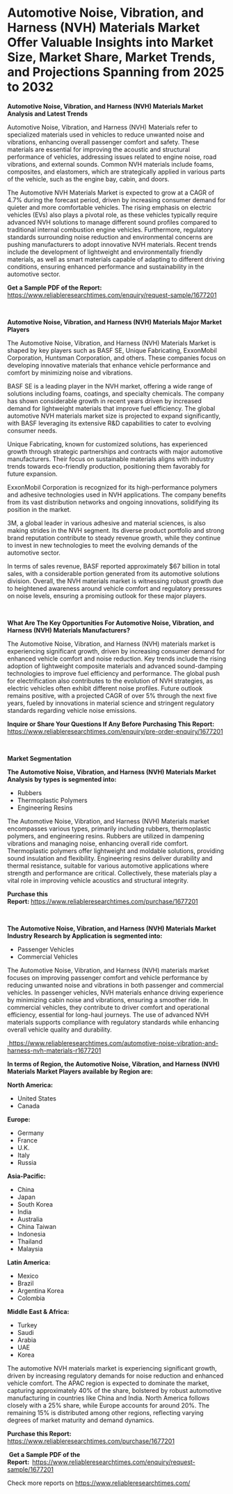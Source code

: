 <p><h1>Automotive Noise, Vibration, and Harness (NVH) Materials Market Offer Valuable Insights into Market Size, Market Share, Market Trends, and Projections Spanning from 2025 to 2032</h1></p><p><strong>Automotive Noise, Vibration, and Harness (NVH) Materials Market Analysis and Latest Trends</strong></p>
<p><p>Automotive Noise, Vibration, and Harness (NVH) Materials refer to specialized materials used in vehicles to reduce unwanted noise and vibrations, enhancing overall passenger comfort and safety. These materials are essential for improving the acoustic and structural performance of vehicles, addressing issues related to engine noise, road vibrations, and external sounds. Common NVH materials include foams, composites, and elastomers, which are strategically applied in various parts of the vehicle, such as the engine bay, cabin, and doors.</p><p>The Automotive NVH Materials Market is expected to grow at a CAGR of 4.7% during the forecast period, driven by increasing consumer demand for quieter and more comfortable vehicles. The rising emphasis on electric vehicles (EVs) also plays a pivotal role, as these vehicles typically require advanced NVH solutions to manage different sound profiles compared to traditional internal combustion engine vehicles. Furthermore, regulatory standards surrounding noise reduction and environmental concerns are pushing manufacturers to adopt innovative NVH materials. Recent trends include the development of lightweight and environmentally friendly materials, as well as smart materials capable of adapting to different driving conditions, ensuring enhanced performance and sustainability in the automotive sector.</p></p>
<p><strong>Get a Sample PDF of the Report:&nbsp;</strong> <a href="https://www.reliableresearchtimes.com/enquiry/request-sample/1677201?utm_campaign=2624&utm_medium=2&utm_source=Github&utm_content=ia&utm_term=24032025&utm_id=automotive-noise-vibration-and-harness-nvh-materials">https://www.reliableresearchtimes.com/enquiry/request-sample/1677201</a></p>
<p>&nbsp;</p>
<p><strong>Automotive Noise, Vibration, and Harness (NVH) Materials Major Market Players</strong></p>
<p><p>The Automotive Noise, Vibration, and Harness (NVH) Materials Market is shaped by key players such as BASF SE, Unique Fabricating, ExxonMobil Corporation, Huntsman Corporation, and others. These companies focus on developing innovative materials that enhance vehicle performance and comfort by minimizing noise and vibrations.</p><p>BASF SE is a leading player in the NVH market, offering a wide range of solutions including foams, coatings, and specialty chemicals. The company has shown considerable growth in recent years driven by increased demand for lightweight materials that improve fuel efficiency. The global automotive NVH materials market size is projected to expand significantly, with BASF leveraging its extensive R&D capabilities to cater to evolving consumer needs.</p><p>Unique Fabricating, known for customized solutions, has experienced growth through strategic partnerships and contracts with major automotive manufacturers. Their focus on sustainable materials aligns with industry trends towards eco-friendly production, positioning them favorably for future expansion.</p><p>ExxonMobil Corporation is recognized for its high-performance polymers and adhesive technologies used in NVH applications. The company benefits from its vast distribution networks and ongoing innovations, solidifying its position in the market.</p><p>3M, a global leader in various adhesive and material sciences, is also making strides in the NVH segment. Its diverse product portfolio and strong brand reputation contribute to steady revenue growth, while they continue to invest in new technologies to meet the evolving demands of the automotive sector.</p><p>In terms of sales revenue, BASF reported approximately $67 billion in total sales, with a considerable portion generated from its automotive solutions division. Overall, the NVH materials market is witnessing robust growth due to heightened awareness around vehicle comfort and regulatory pressures on noise levels, ensuring a promising outlook for these major players.</p></p>
<p>&nbsp;</p>
<p><strong>What Are The Key Opportunities For Automotive Noise, Vibration, and Harness (NVH) Materials Manufacturers?</strong></p>
<p><p>The Automotive Noise, Vibration, and Harness (NVH) materials market is experiencing significant growth, driven by increasing consumer demand for enhanced vehicle comfort and noise reduction. Key trends include the rising adoption of lightweight composite materials and advanced sound-damping technologies to improve fuel efficiency and performance. The global push for electrification also contributes to the evolution of NVH strategies, as electric vehicles often exhibit different noise profiles. Future outlook remains positive, with a projected CAGR of over 5% through the next five years, fueled by innovations in material science and stringent regulatory standards regarding vehicle noise emissions.</p></p>
<p><strong>Inquire or Share Your Questions If Any Before Purchasing This Report:</strong> <a href="https://www.reliableresearchtimes.com/enquiry/pre-order-enquiry/1677201?utm_campaign=2624&utm_medium=2&utm_source=Github&utm_content=ia&utm_term=24032025&utm_id=automotive-noise-vibration-and-harness-nvh-materials">https://www.reliableresearchtimes.com/enquiry/pre-order-enquiry/1677201</a></p>
<p>&nbsp;</p>
<p><strong>Market Segmentation</strong></p>
<p><strong>The Automotive Noise, Vibration, and Harness (NVH) Materials Market Analysis by types is segmented into:</strong></p>
<p><ul><li>Rubbers</li><li>Thermoplastic Polymers</li><li>Engineering Resins</li></ul></p>
<p><p>The Automotive Noise, Vibration, and Harness (NVH) Materials market encompasses various types, primarily including rubbers, thermoplastic polymers, and engineering resins. Rubbers are utilized in dampening vibrations and managing noise, enhancing overall ride comfort. Thermoplastic polymers offer lightweight and moldable solutions, providing sound insulation and flexibility. Engineering resins deliver durability and thermal resistance, suitable for various automotive applications where strength and performance are critical. Collectively, these materials play a vital role in improving vehicle acoustics and structural integrity.</p></p>
<p><strong>Purchase this Report:&nbsp;</strong><a href="https://www.reliableresearchtimes.com/purchase/1677201?utm_campaign=2624&utm_medium=2&utm_source=Github&utm_content=ia&utm_term=24032025&utm_id=automotive-noise-vibration-and-harness-nvh-materials">https://www.reliableresearchtimes.com/purchase/1677201</a></p>
<p>&nbsp;</p>
<p><strong>The Automotive Noise, Vibration, and Harness (NVH) Materials Market Industry Research by Application is segmented into:</strong></p>
<p><ul><li>Passenger Vehicles</li><li>Commercial Vehicles</li></ul></p>
<p><p>The Automotive Noise, Vibration, and Harness (NVH) materials market focuses on improving passenger comfort and vehicle performance by reducing unwanted noise and vibrations in both passenger and commercial vehicles. In passenger vehicles, NVH materials enhance driving experience by minimizing cabin noise and vibrations, ensuring a smoother ride. In commercial vehicles, they contribute to driver comfort and operational efficiency, essential for long-haul journeys. The use of advanced NVH materials supports compliance with regulatory standards while enhancing overall vehicle quality and durability.</p></p>
<p><a href="https://www.reliableresearchtimes.com/automotive-noise-vibration-and-harness-nvh-materials-r1677201?utm_campaign=2624&utm_medium=2&utm_source=Github&utm_content=ia&utm_term=24032025&utm_id=automotive-noise-vibration-and-harness-nvh-materials">&nbsp;https://www.reliableresearchtimes.com/automotive-noise-vibration-and-harness-nvh-materials-r1677201</a></p>
<p><strong>In terms of Region, the Automotive Noise, Vibration, and Harness (NVH) Materials Market Players available by Region are:</strong></p>
<p>
    <p> <strong> North America: </strong>
        <ul>
            <li>United States</li>
            <li>Canada</li>
        </ul>
        </p> 
    <p> <strong> Europe: </strong>
        <ul>
            <li>Germany</li>
            <li>France</li>
            <li>U.K.</li>
            <li>Italy</li>
            <li>Russia</li>
        </ul>
        </p> 
    <p> <strong> Asia-Pacific: </strong>
        <ul>
            <li>China</li>
            <li>Japan</li>
            <li>South Korea</li>
            <li>India</li>
            <li>Australia</li>
            <li>China Taiwan</li>
            <li>Indonesia</li>
            <li>Thailand</li>
            <li>Malaysia</li>
        </ul>
        </p> 
    <p> <strong> Latin America: </strong>
        <ul>
            <li>Mexico</li>
            <li>Brazil</li>
            <li>Argentina Korea</li>
            <li>Colombia</li>
        </ul>
        </p> 
    <p> <strong> Middle East & Africa: </strong>
        <ul>
            <li>Turkey</li>
            <li>Saudi</li>
            <li>Arabia</li>
            <li>UAE</li>
            <li>Korea</li>
        </ul>
    </p>
    </p>
<p><p>The automotive NVH materials market is experiencing significant growth, driven by increasing regulatory demands for noise reduction and enhanced vehicle comfort. The APAC region is expected to dominate the market, capturing approximately 40% of the share, bolstered by robust automotive manufacturing in countries like China and India. North America follows closely with a 25% share, while Europe accounts for around 20%. The remaining 15% is distributed among other regions, reflecting varying degrees of market maturity and demand dynamics.</p></p>
<p><strong>Purchase this Report: </strong><a href="https://www.reliableresearchtimes.com/purchase/1677201?utm_campaign=2624&utm_medium=2&utm_source=Github&utm_content=ia&utm_term=24032025&utm_id=automotive-noise-vibration-and-harness-nvh-materials">https://www.reliableresearchtimes.com/purchase/1677201</a></p>
<p>&nbsp;<strong>Get a Sample PDF of the Report:&nbsp;&nbsp;</strong><a href="https://www.reliableresearchtimes.com/enquiry/request-sample/1677201?utm_campaign=2624&utm_medium=2&utm_source=Github&utm_content=ia&utm_term=24032025&utm_id=automotive-noise-vibration-and-harness-nvh-materials">https://www.reliableresearchtimes.com/enquiry/request-sample/1677201</a></p>
<p><strong></strong></p>
<p>Check more reports on <a href="https://www.reliableresearchtimes.com/?utm_campaign=2624&utm_medium=2&utm_source=Github&utm_content=ia&utm_term=24032025&utm_id=automotive-noise-vibration-and-harness-nvh-materials">https://www.reliableresearchtimes.com/</a></p>